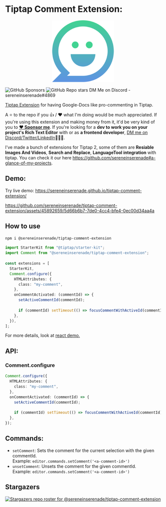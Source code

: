 # Tiptap Comment Extension:

<p align="center">
  <img src="assets/logo.svg" width="200"/>
  
  ![GitHub Sponsors](https://img.shields.io/github/sponsors/sereneinserenade?color=%23bf3989&label=Sponsor%20Me&style=for-the-badge)
  ![GitHub Repo stars](https://img.shields.io/github/stars/sereneinserenade/tiptap-comment-extension?label=Star%20the%20Repo&style=for-the-badge)
  DM Me on Discord - sereneinserenade#4869
</p>

[Tiptap Extension](https://tiptap.dev/guide/custom-extensions) for having Google-Docs like pro-commenting in Tiptap.

A ⭐️ to the repo if you 👍 / ❤️ what I'm doing would be much appreciated. If you're using this extension and making money from it, it'd be very kind of you to **[❤️ Sponsor me](https://github.com/sponsors/sereneinserenade)**. If you're looking for a **dev to work you on your project's Rich Text Editor** with or as **a frontend developer**, [DM me on Discord/Twitter/LinkedIn](https://github.com/sereneinserenade)👨‍💻🤩.

I've made a bunch of extensions for Tiptap 2, some of them are **Resiable Images And Videos**, **Search and Replace**, **LanguageTool integration** with tiptap. You can check it our here <https://github.com/sereneinserenade#a-glance-of-my-projects>.

## Demo:

Try live demo: https://sereneinserenade.github.io/tiptap-comment-extension/

https://github.com/sereneinserenade/tiptap-comment-extension/assets/45892659/5d66b6b7-7de0-4cc4-bfe4-0ec00d34aa4a

## How to use

```bash
npm i @sereneinserenade/tiptap-comment-extension
```

```ts
import StarterKit from "@tiptap/starter-kit";
import Comment from "@sereneinserenade/tiptap-comment-extension";

const extensions = [
  StarterKit,
  Comment.configure({
    HTMLAttributes: {
      class: "my-comment",
    },
    onCommentActivated: (commentId) => {
      setActiveCommentId(commentId);

      if (commentId) setTimeout(() => focusCommentWithActiveId(commentId));
    },
  }),
];
```

For more details, look at [react demo.](https://github.com/sereneinserenade/tiptap-comment-extension/blob/main/demos/react/src/components/Tiptap.tsx#L77-L91)

## API:

### Comment.configure

```ts
Comment.configure({
  HTMLAttributes: {
    class: "my-comment",
  },
  onCommentActivated: (commentId) => {
    setActiveCommentId(commentId);

    if (commentId) setTimeout(() => focusCommentWithActiveId(commentId));
  },
});
```

## Commands:

- `setComment`: Sets the comment for the current selection with the given commentId. <br/>
  Example: `editor.commands.setComment('<a-comment-id>')`
- `unsetComment`: Unsets the comment for the given commentId. <br/>
  Example: `editor.commands.setComment('<a-comment-id>')`

## Stargazers

[![Stargazers repo roster for @sereneinserenade/tiptap-comment-extension](https://reporoster.com/stars/dark/sereneinserenade/tiptap-comment-extension)](https://github.com/sereneinserenade/tiptap-comment-extension/stargazers)
